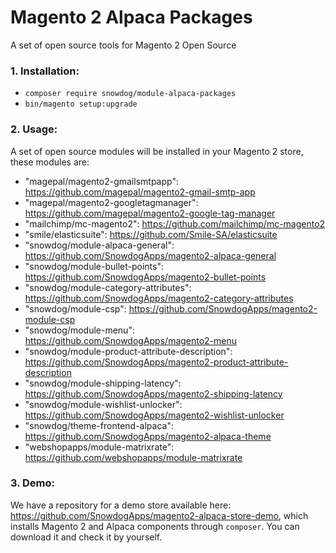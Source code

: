# Magento 2 Alpaca Packages

A set of open source tools for Magento 2 Open Source

### 1. Installation:

* `composer require snowdog/module-alpaca-packages`
* `bin/magento setup:upgrade`

### 2. Usage:

A set of open source modules will be installed in your Magento 2 store, these modules are:

- "magepal/magento2-gmailsmtpapp": https://github.com/magepal/magento2-gmail-smtp-app
- "magepal/magento2-googletagmanager": https://github.com/magepal/magento2-google-tag-manager
- "mailchimp/mc-magento2": https://github.com/mailchimp/mc-magento2
- "smile/elasticsuite": https://github.com/Smile-SA/elasticsuite
- "snowdog/module-alpaca-general": https://github.com/SnowdogApps/magento2-alpaca-general
- "snowdog/module-bullet-points": https://github.com/SnowdogApps/magento2-bullet-points
- "snowdog/module-category-attributes": https://github.com/SnowdogApps/magento2-category-attributes
- "snowdog/module-csp": https://github.com/SnowdogApps/magento2-module-csp
- "snowdog/module-menu": https://github.com/SnowdogApps/magento2-menu
- "snowdog/module-product-attribute-description": https://github.com/SnowdogApps/magento2-product-attribute-description
- "snowdog/module-shipping-latency": https://github.com/SnowdogApps/magento2-shipping-latency
- "snowdog/module-wishlist-unlocker": https://github.com/SnowdogApps/magento2-wishlist-unlocker
- "snowdog/theme-frontend-alpaca": https://github.com/SnowdogApps/magento2-alpaca-theme
- "webshopapps/module-matrixrate": https://github.com/webshopapps/module-matrixrate

### 3. Demo:

We have a repository for a demo store available here: https://github.com/SnowdogApps/magento2-alpaca-store-demo, which installs Magento 2 and Alpaca components through `composer`. You can download it and check it by yourself.
